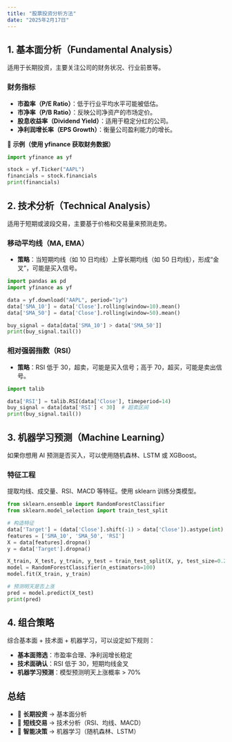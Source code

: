 ```yaml
---
title: "股票投资分析方法"
date: "2025年2月17日"
---
```

## 1. 基本面分析（Fundamental Analysis）
适用于长期投资，主要关注公司的财务状况、行业前景等。

### 财务指标

- **市盈率（P/E Ratio）**：低于行业平均水平可能被低估。
- **市净率（P/B Ratio）**：反映公司净资产的市场定价。
- **股息收益率（Dividend Yield）**：适用于稳定分红的公司。
- **净利润增长率（EPS Growth）**：衡量公司盈利能力的增长。

📌 **示例（使用 yfinance 获取财务数据）**

```python
import yfinance as yf

stock = yf.Ticker("AAPL")
financials = stock.financials
print(financials)
```

## 2. 技术分析（Technical Analysis）
适用于短期或波段交易，主要基于价格和交易量来预测走势。

### 移动平均线（MA, EMA）

- **策略**：当短期均线（如 10 日均线）上穿长期均线（如 50 日均线），形成“金叉”，可能是买入信号。

```python
import pandas as pd
import yfinance as yf

data = yf.download("AAPL", period="1y")
data['SMA_10'] = data['Close'].rolling(window=10).mean()
data['SMA_50'] = data['Close'].rolling(window=50).mean()

buy_signal = data[data['SMA_10'] > data['SMA_50']]
print(buy_signal.tail())
```

### 相对强弱指数（RSI）

- **策略**：RSI 低于 30，超卖，可能是买入信号；高于 70，超买，可能是卖出信号。

```python
import talib

data['RSI'] = talib.RSI(data['Close'], timeperiod=14)
buy_signal = data[data['RSI'] < 30]  # 超卖区间
print(buy_signal.tail())
```

## 3. 机器学习预测（Machine Learning）
如果你想用 AI 预测是否买入，可以使用随机森林、LSTM 或 XGBoost。

### 特征工程

提取均线、成交量、RSI、MACD 等特征。使用 sklearn 训练分类模型。

```python
from sklearn.ensemble import RandomForestClassifier
from sklearn.model_selection import train_test_split

# 构造特征
data['Target'] = (data['Close'].shift(-1) > data['Close']).astype(int)  # 明天上涨=1
features = ['SMA_10', 'SMA_50', 'RSI']
X = data[features].dropna()
y = data['Target'].dropna()

X_train, X_test, y_train, y_test = train_test_split(X, y, test_size=0.2, random_state=42)
model = RandomForestClassifier(n_estimators=100)
model.fit(X_train, y_train)

# 预测明天是否上涨
pred = model.predict(X_test)
print(pred)
```

## 4. 组合策略

综合基本面 + 技术面 + 机器学习，可以设定如下规则：
- **基本面筛选**：市盈率合理、净利润增长稳定
- **技术面确认**：RSI 低于 30，短期均线金叉
- **机器学习预测**：模型预测明天上涨概率 > 70%

## 总结

- 🔹 **长期投资** → 基本面分析
- 🔹 **短线交易** → 技术分析（RSI、均线、MACD）
- 🔹 **智能决策** → 机器学习（随机森林、LSTM）
